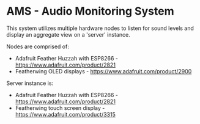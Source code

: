 # AMS - Audio Monitoring System

This system utilizes multiple hardware nodes to listen for sound levels and display an aggregate view on a 
'server' instance.  

Nodes are comprised of:
 * Adafruit Feather Huzzah with ESP8266 - https://www.adafruit.com/product/2821
 * Featherwing OLED displays - https://www.adafruit.com/product/2900
 
Server instance is:
 * Adafruit Feather Huzzah with ESP8266 - https://www.adafruit.com/product/2821
 * Featherwing touch screen display - https://www.adafruit.com/product/3315
 
